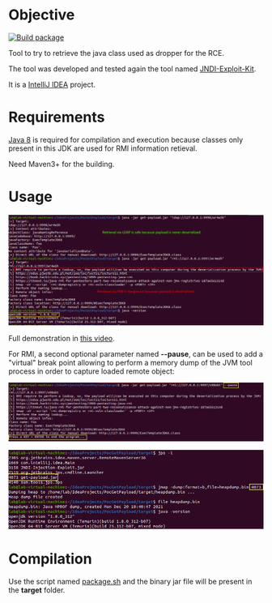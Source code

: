 # Objective

[![Build package](https://github.com/righettod/log4shell-payload-grabber/actions/workflows/maven.yml/badge.svg?branch=main)](https://github.com/righettod/log4shell-payload-grabber/actions/workflows/maven.yml)

Tool to try to retrieve the java class used as dropper for the RCE.

The tool was developed and tested again the tool named [JNDI-Exploit-Kit](https://github.com/pimps/JNDI-Exploit-Kit).

It is a [IntelliJ IDEA](https://www.jetbrains.com/idea/download) project.

# Requirements

[Java 8](https://adoptium.net/?variant=openjdk8&jvmVariant=hotspot) is required for compilation and execution because classes only present in this JDK are used for RMI information retieval.

Need Maven3+ for the building.

# Usage

![usage](usage.png)

Full demonstration in [this video](demo-full.mp4).

For RMI, a second optional parameter named **--pause**, can be used to add a "virtual" break point allowing to perform a memory dump of the JVM tool process in order to capture loaded remote object:

![usage-rmi-01](usage-rmi-memory-dump01.png)

![usage-rmi-00](usage-rmi-memory-dump00.png)

# Compilation

Use the script named [package.sh](package.sh) and the binary jar file will be present in the **target** folder.
